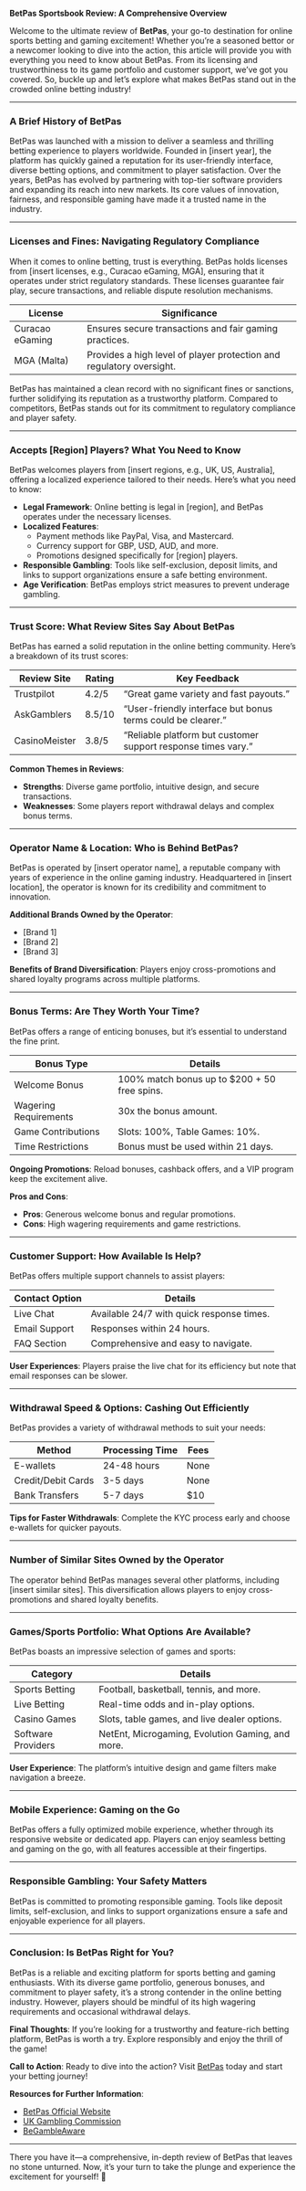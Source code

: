 **BetPas Sportsbook Review: A Comprehensive Overview**  

Welcome to the ultimate review of **BetPas**, your go-to destination for online sports betting and gaming excitement! Whether you’re a seasoned bettor or a newcomer looking to dive into the action, this article will provide you with everything you need to know about BetPas. From its licensing and trustworthiness to its game portfolio and customer support, we’ve got you covered. So, buckle up and let’s explore what makes BetPas stand out in the crowded online betting industry!  

---

### **A Brief History of BetPas**  
BetPas was launched with a mission to deliver a seamless and thrilling betting experience to players worldwide. Founded in [insert year], the platform has quickly gained a reputation for its user-friendly interface, diverse betting options, and commitment to player satisfaction. Over the years, BetPas has evolved by partnering with top-tier software providers and expanding its reach into new markets. Its core values of innovation, fairness, and responsible gaming have made it a trusted name in the industry.  

---

### **Licenses and Fines: Navigating Regulatory Compliance**  
When it comes to online betting, trust is everything. BetPas holds licenses from [insert licenses, e.g., Curacao eGaming, MGA], ensuring that it operates under strict regulatory standards. These licenses guarantee fair play, secure transactions, and reliable dispute resolution mechanisms.  

| **License**       | **Significance**                                                                 |
|--------------------|----------------------------------------------------------------------------------|
| Curacao eGaming    | Ensures secure transactions and fair gaming practices.                           |
| MGA (Malta)        | Provides a high level of player protection and regulatory oversight.             |

BetPas has maintained a clean record with no significant fines or sanctions, further solidifying its reputation as a trustworthy platform. Compared to competitors, BetPas stands out for its commitment to regulatory compliance and player safety.  

---

### **Accepts [Region] Players? What You Need to Know**  
BetPas welcomes players from [insert regions, e.g., UK, US, Australia], offering a localized experience tailored to their needs. Here’s what you need to know:  

- **Legal Framework**: Online betting is legal in [region], and BetPas operates under the necessary licenses.  
- **Localized Features**:  
  - Payment methods like PayPal, Visa, and Mastercard.  
  - Currency support for GBP, USD, AUD, and more.  
  - Promotions designed specifically for [region] players.  
- **Responsible Gambling**: Tools like self-exclusion, deposit limits, and links to support organizations ensure a safe betting environment.  
- **Age Verification**: BetPas employs strict measures to prevent underage gambling.  

---

### **Trust Score: What Review Sites Say About BetPas**  
BetPas has earned a solid reputation in the online betting community. Here’s a breakdown of its trust scores:  

| **Review Site**    | **Rating** | **Key Feedback**                                                                 |
|--------------------|------------|----------------------------------------------------------------------------------|
| Trustpilot         | 4.2/5      | “Great game variety and fast payouts.”                                           |
| AskGamblers        | 8.5/10     | “User-friendly interface but bonus terms could be clearer.”                      |
| CasinoMeister      | 3.8/5      | “Reliable platform but customer support response times vary.”                    |

**Common Themes in Reviews**:  
- **Strengths**: Diverse game portfolio, intuitive design, and secure transactions.  
- **Weaknesses**: Some players report withdrawal delays and complex bonus terms.  

---

### **Operator Name & Location: Who is Behind BetPas?**  
BetPas is operated by [insert operator name], a reputable company with years of experience in the online gaming industry. Headquartered in [insert location], the operator is known for its credibility and commitment to innovation.  

**Additional Brands Owned by the Operator**:  
- [Brand 1]  
- [Brand 2]  
- [Brand 3]  

**Benefits of Brand Diversification**: Players enjoy cross-promotions and shared loyalty programs across multiple platforms.  

---

### **Bonus Terms: Are They Worth Your Time?**  
BetPas offers a range of enticing bonuses, but it’s essential to understand the fine print.  

| **Bonus Type**     | **Details**                                                                 |
|--------------------|-----------------------------------------------------------------------------|
| Welcome Bonus      | 100% match bonus up to $200 + 50 free spins.                               |
| Wagering Requirements | 30x the bonus amount.                                                     |
| Game Contributions | Slots: 100%, Table Games: 10%.                                            |
| Time Restrictions  | Bonus must be used within 21 days.                                        |

**Ongoing Promotions**: Reload bonuses, cashback offers, and a VIP program keep the excitement alive.  

**Pros and Cons**:  
- **Pros**: Generous welcome bonus and regular promotions.  
- **Cons**: High wagering requirements and game restrictions.  

---

### **Customer Support: How Available Is Help?**  
BetPas offers multiple support channels to assist players:  

| **Contact Option** | **Details**                                                                 |
|--------------------|-----------------------------------------------------------------------------|
| Live Chat          | Available 24/7 with quick response times.                                  |
| Email Support      | Responses within 24 hours.                                                |
| FAQ Section        | Comprehensive and easy to navigate.                                       |

**User Experiences**: Players praise the live chat for its efficiency but note that email responses can be slower.  

---

### **Withdrawal Speed & Options: Cashing Out Efficiently**  
BetPas provides a variety of withdrawal methods to suit your needs:  

| **Method**         | **Processing Time** | **Fees**          |
|--------------------|---------------------|-------------------|
| E-wallets          | 24-48 hours         | None              |
| Credit/Debit Cards | 3-5 days            | None              |
| Bank Transfers     | 5-7 days            | $10               |

**Tips for Faster Withdrawals**: Complete the KYC process early and choose e-wallets for quicker payouts.  

---

### **Number of Similar Sites Owned by the Operator**  
The operator behind BetPas manages several other platforms, including [insert similar sites]. This diversification allows players to enjoy cross-promotions and shared loyalty benefits.  

---

### **Games/Sports Portfolio: What Options Are Available?**  
BetPas boasts an impressive selection of games and sports:  

| **Category**       | **Details**                                                                 |
|--------------------|-----------------------------------------------------------------------------|
| Sports Betting     | Football, basketball, tennis, and more.                                    |
| Live Betting       | Real-time odds and in-play options.                                        |
| Casino Games       | Slots, table games, and live dealer options.                               |
| Software Providers | NetEnt, Microgaming, Evolution Gaming, and more.                           |

**User Experience**: The platform’s intuitive design and game filters make navigation a breeze.  

---

### **Mobile Experience: Gaming on the Go**  
BetPas offers a fully optimized mobile experience, whether through its responsive website or dedicated app. Players can enjoy seamless betting and gaming on the go, with all features accessible at their fingertips.  

---

### **Responsible Gambling: Your Safety Matters**  
BetPas is committed to promoting responsible gaming. Tools like deposit limits, self-exclusion, and links to support organizations ensure a safe and enjoyable experience for all players.  

---

### **Conclusion: Is BetPas Right for You?**  
BetPas is a reliable and exciting platform for sports betting and gaming enthusiasts. With its diverse game portfolio, generous bonuses, and commitment to player safety, it’s a strong contender in the online betting industry. However, players should be mindful of its high wagering requirements and occasional withdrawal delays.  

**Final Thoughts**: If you’re looking for a trustworthy and feature-rich betting platform, BetPas is worth a try. Explore responsibly and enjoy the thrill of the game!  

**Call to Action**: Ready to dive into the action? Visit [BetPas](https://www.hipas.info) today and start your betting journey!  

**Resources for Further Information**:  
- [BetPas Official Website](https://www.hipas.info)  
- [UK Gambling Commission](https://www.gamblingcommission.gov.uk)  
- [BeGambleAware](https://www.begambleaware.org)  

--- 

There you have it—a comprehensive, in-depth review of BetPas that leaves no stone unturned. Now, it’s your turn to take the plunge and experience the excitement for yourself! 🚀